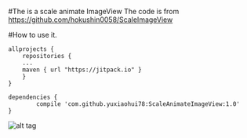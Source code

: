#The is a scale animate ImageView 
The code is from https://github.com/hokushin0058/ScaleImageView

#How to use it.
```
allprojects {
	repositories {
	...
	maven { url "https://jitpack.io" }
	}
}
  
dependencies {
        compile 'com.github.yuxiaohui78:ScaleAnimateImageView:1.0'
}
```

![alt tag](https://github.com/yuxiaohui78/ScaleAnimateImageView/blob/master/screenshot/screenshot.gif "Screenshot")
